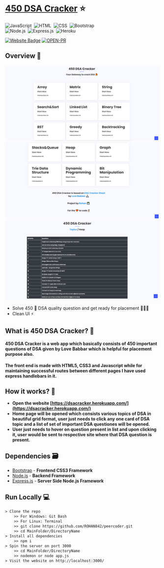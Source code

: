 # [450 DSA Cracker](https://dsacracker.herokuapp.com/) ⭐

![JavaScript](https://img.shields.io/badge/Powered%20By-JavaScript-F7DF1E?style=for-the-badge&logo=&logoColor)&nbsp;
![HTML](https://img.shields.io/badge/HTML5-E34F26?style=for-the-badge&logo=&logoColor=white)&nbsp;
![CSS](https://img.shields.io/badge/CSS-239120?&style=for-the-badge&logo=&logoColor=white)&nbsp;
![Bootstrap](https://img.shields.io/badge/Bootstrap-563D7C?style=for-the-badge&logo=&logoColor=white)&nbsp;<br/>
![Node.js](https://img.shields.io/badge/Node.js-43853D?style=for-the-badge&logo=node.js&logoColor=white)&nbsp;
![Express.js](https://img.shields.io/badge/Express.js-404D59?style=for-the-badge)&nbsp;
![Heroku](https://img.shields.io/badge/Heroku-430098?style=for-the-badge&logo=heroku&logoColor=white)&nbsp;


[![Website Badge](https://img.shields.io/badge/Visit-Now-green?style=for-the-badge&logo=vercel)](https://dsacracker.herokuapp.com/)
[![OPEN-PR](https://img.shields.io/badge/Open%20For-PR-orange?style=for-the-badge&logo=github)](https://github.com/ROHAN842/450DSACracker)

## Overview 👀
<img src="images/Screenshot 450 DSA.jpg">
<img src="images/Screenshot 450 DSA1.jpg">
<img src="images/Screenshot 450 DSA2.jpg">

- Solve 450 💪 DSA quality question and get ready for placement 👨🏻‍💻 
- Clean UI ⚡

## What is 450 DSA Cracker? 🤔

#### 450 DSA Cracker is a web app which basically consists of 450 important questions of DSA given by Love Babbar which is helpful for placement purpose also.
#### The front end is made with HTML5, CSS3 and Javascript while for maintaining successful routes between different pages I have used express handlebars in it.


## How it works? 🤔
- **Open the website [https://dsacracker.herokuapp.com/](https://dsacracker.herokuapp.com/)**
- **Home page will be opened which consists various topics of DSA in beautiful grid format, user just needs to click any one card of DSA topic and a list of set of important DSA questiones will be opened.**
- **User just needs to hover on question present in list and upon clicking it, user would be sent to respective site where that DSA question is present.**

## Dependencies 🗃

- [Bootstrap](https://getbootstrap.com/) - **Frontend CSS3 Framework**
- [Node.js](https://nodejs.org/en/) - **Backend Framework**
- [Express.js](https://expressjs.com/) - **Server Side Node.js Framework**

## Run Locally 💻

```
> Clone the repo
    >> For Windows: Git Bash
    >> For Linux: Terminal
    >> git clone https://github.com/ROHAN842/peercoder.git
    >> cd MainFolder/DirectoryName
> Install all dependencies
    >> npm i
> Spin the server on port 3000
    >> cd MainFolder/DirectoryName
    >> nodemon or node app.js
> Visit the website on http://localhost:3000/
    
```
